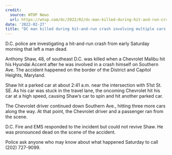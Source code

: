 ```yaml
---
credit:
  source: WTOP News
  url: https://wtop.com/dc/2022/02/dc-man-killed-during-hit-and-run-crash-involving-multiple-cars-early-saturday/
date: '2022-02-27'
title: "DC man killed during hit-and-run crash involving multiple cars early Saturday"
---
```

D.C. police are investigating a hit-and-run crash from early Saturday morning that left a man dead.

Anthony Shaw, 48, of southeast D.C. was killed when a Chevrolet Malibu hit his Hyundai Accent after he was involved in a crash himself on Southern Ave. The accident happened on the border of the District and Capitol Heights, Maryland.

Shaw hit a parked car at about 2:41 a.m. near the intersection with 51st St. SE. As his car was stuck in the travel lane, the oncoming Chevrolet hit his car at a high speed, causing Shaw’s car to spin and hit another parked car.

The Chevrolet driver continued down Southern Ave., hitting three more cars along the way.
At that point, the Chevrolet driver and a passenger ran from the scene.

D.C. Fire and EMS responded to the incident but could not revive Shaw. He was pronounced dead on the scene of the accident.

Police ask anyone who may know about what happened Saturday to call (202) 727-9099.
